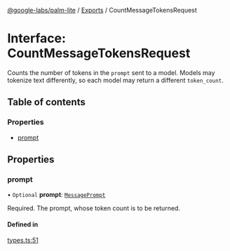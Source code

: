 [@google-labs/palm-lite](../README.md) / [Exports](../modules.md) / CountMessageTokensRequest

# Interface: CountMessageTokensRequest

Counts the number of tokens in the `prompt` sent to a model. Models may tokenize text differently, so each model may return a different `token_count`.

## Table of contents

### Properties

- [prompt](CountMessageTokensRequest.md#prompt)

## Properties

### prompt

• `Optional` **prompt**: [`MessagePrompt`](MessagePrompt.md)

Required. The prompt, whose token count is to be returned.

#### Defined in

[types.ts:51](https://github.com/Chizobaonorh/labs-prototypes/blob/66eed2a/seeds/palm-lite/src/types.ts#L51)
